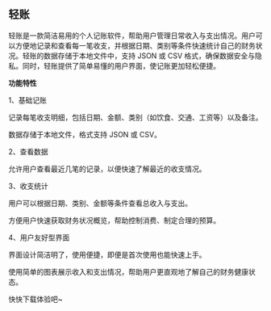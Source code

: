 ## 轻账

轻账是一款简洁易用的个人记账软件，帮助用户管理日常收入与支出情况。用户可以方便地记录和查看每一笔收支，并根据日期、类别等条件快速统计自己的财务状况。轻账的数据存储于本地文件中，支持 JSON 或 CSV 格式，确保数据安全与隐私。同时，轻账提供了简单易懂的用户界面，使记账更加轻松便捷。

**功能特性**

1、基础记账

记录每笔收支明细，包括日期、金额、类别（如饮食、交通、工资等）以及备注。

数据存储于本地文件，格式支持 JSON 或 CSV。

2、查看数据

允许用户查看最近几笔的记录，以便快速了解最近的收支情况。

3、收支统计

用户可以根据日期、类别、金额等条件查看总收入与支出。

方便用户快速获取财务状况概览，帮助控制消费、制定合理的预算。

4、用户友好型界面

界面设计简洁明了，使用便捷，即便是首次使用也能快速上手。

使用简单的图表展示收入和支出情况，帮助用户更直观地了解自己的财务健康状态。

快快下载体验吧~
